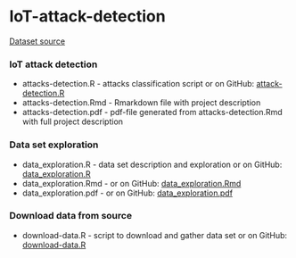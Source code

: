 # IoT-attack-detection

[Dataset source](https://archive.ics.uci.edu/ml/datasets/detection_of_IoT_botnet_attacks_N_BaIoT)

### IoT attack detection

* attacks-detection.R - attacks classification script 
or on GitHub: [attack-detection.R](https://github.com/juliazam/IoT-attack-detection/blob/665833b79895f4422216a325476390fb0ebadb91/attacks-detection.R)
* attacks-detection.Rmd - Rmarkdown file with project description
* attacks-detection.pdf - pdf-file generated from attacks-detection.Rmd with full project description

### Data set exploration

* data_exploration.R - data set description and exploration
or on GitHub: [data_exploration.R](https://github.com/juliazam/IoT-attack-detection/blob/665833b79895f4422216a325476390fb0ebadb91/data_exploration.R)
* data_exploration.Rmd - 
or on GitHub: [data_exploration.Rmd](https://github.com/juliazam/IoT-attack-detection/blob/665833b79895f4422216a325476390fb0ebadb91/data_exploration.Rmd)
* data_exploration.pdf - 
or on GitHub: [data_exploration.pdf](https://github.com/juliazam/IoT-attack-detection/blob/951477d0cc501f67f2d55552835fe70356ecbd77/data_exploration.pdf)

### Download data from source

* download-data.R - script to download and gather data set
or on GitHub: [download-data.R](https://github.com/juliazam/IoT-attack-detection/blob/951477d0cc501f67f2d55552835fe70356ecbd77/download-data.R)